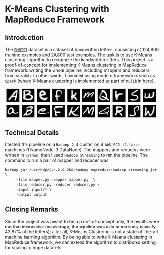 # K-Means Clustering with MapReduce Framework

## Introduction
The [`EMNIST`](https://www.nist.gov/itl/products-and-services/emnist-dataset) dataset is a dataset of handwritten letters, consisting of 124,800 training examples and 20,800 test examples. The task is to use K-Means clustering algorithm to recognize the handwritten letters. This project is a proof-of-concept for implementing K-Means clustering in MapReduce framework: writing the whole pipeline, including mappers and reducers, from scratch. In other words, I avoided using modern frameworks such as `Spark` (where K-Means clustering is implemented as part of `MLlib` in [here](https://spark.apache.org/docs/latest/ml-clustering.html)).

![EMNIST](emnist.jpg)

## Technical Details
I tested the pipeline on a `Hadoop 2.4` cluster on 4 `AWS EC2 t2.large` machines (1 NameNode, 3 DataNode). The mappers and reducers were written in `Python`, then I used `Hadoop Streaming` to run the pipeline. The command to run a pair of mapper and reducer was:

```
hadoop jar /usr/hdp/2.4.2.0-258/hadoop-mapreduce/hadoop-streaming.jar \
     -file mapper.py -mapper mapper.py  \
     -file reducer.py -reducer reducer.py \
     -input input/* \
     -output output
```

## Closing Remarks
Since the project was meant to be a proof-of-concept only, the results were not that impressive (on average, the pipeline was able to correctly classify $43.87$% of the letters); after all, K-Means Clustering is not a state-of-the-art machine learning algorithm. By being able to write K-Means clustering in MapReduce framework, we can extend the algorithm to distributed setting for scaling to huge datasets.
